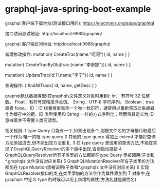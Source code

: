 # graphql-java-spring-boot-example


graphql 客户端下载地址(测试接口用的): 
https://electronjs.org/apps/graphiql

接口访问测试地址:
http://localhost:9988/graphiql

graphql 客户端访问地址:
http:localhost:9988/graphql


新增修改操作:
mutation{
  CreateTrac(name:"呵呵"){
    id,
    name
  }
}

mutation{
  CreateTracByObj(trac:{name:"李安娜"}){
    id,
    name
  }
}

mutation{
  UpdateTrac(id:11,name:"李宁"){
    id,
    name
  }
}


查询操作:
{
  findAllTracs{
    id,
    name,
    getDesc
  }
}




graphql默认数据类型(在graphqls文件定义对象时用到):
Int：有符号 32 位整数。
Float：有符号双精度浮点值。
String：UTF‐8 字符序列。
Boolean：true 或者 false。
ID：ID 标量类型表示一个唯一标识符，通常用以重新获取对象或者作为缓存中的键。ID 类型使用和 String 一样的方式序列化；然而将其定义为 ID 意味着并不需要人类可读型。





相关规则:
1 type Query 只能有一个,如果出现多个,则按文件名的字母排行取最后一个作为 唯一的根 type query
2 其他的 type query 得加上 extend 才能将查询方法添加进去,但不能出现方法重复,
3 在 type query 里调用的查询方法,不能在实现了GraphQLQueryResolver的多个类中出现,否则启动报错
4 GraphQLQueryResolver所有子类里的方法都能在type Query 里被调用(子类和*.graphqls 文件没有对应关系)
5 GraphQLMutationResolver所有子类里的方法都能在 type Mutation里被调用(子类和*.graphqls 文件没有对应关系)
6 实现GraphQLResolver<T>接口的类,在类里添加的方法会作为属性添加到 T 对象中,在graphqls 中定义 type 的时候可以用上新增的属性(方法名就是属性名)
